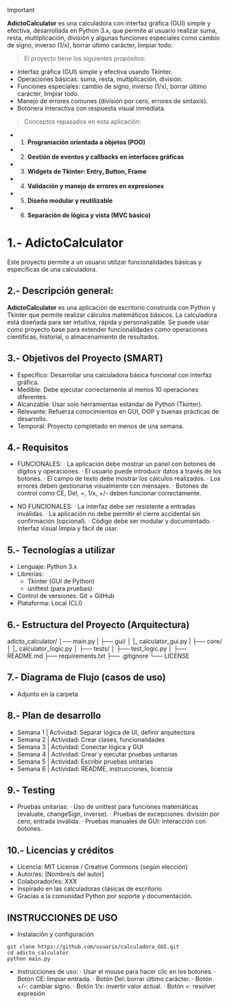> [!IMPORTANT]
> <b>AdictoCalculator</b> es una calculadora con interfaz gráfica (GUI) simple y efectiva, desarrollada en Python 3.x, que permite al usuario realizar suma, resta, multiplicación, división y algunas funciones especiales como cambio de signo, inverso (1/x), borrar último carácter, limpiar todo.

> El proyecto tiene los siguientes propósitos:
- Interfaz gráfica (GUI) simple y efectiva usando Tkinter.
- Operaciones básicas: suma, resta, multiplicación, división.
- Funciones especiales: cambio de signo, inverso (1/x), borrar último carácter, limpiar todo.
- Manejo de errores comunes (división por cero, errores de sintaxis).
- Botonera interactiva con respuesta visual inmediata.

> Conceptos repasados en esta aplicación: 
- 1. <b>Programación orientada a objetos (POO)</b>
- 2. <b>Gestión de eventos y callbacks en interfaces gráficas</b>
- 3. <b>Widgets de Tkinter: Entry, Button, Frame</b>
- 4. <b>Validación y manejo de errores en expresiones</b>
- 5. <b>Diseño modular y reutilizable</b>
- 6. <b>Separación de lógica y vista (MVC básico)</b>

# 1.- AdictoCalculator
Este proyecto permite a un usuario utilizar funcionalidades básicas y específicas de una calculadora.

## 2.- Descripción general: 
<b>AdictoCalculator</b> es una aplicación de escritorio construida con Python y Tkinter que permite realizar cálculos matemáticos básicos. La calculadora está diseñada para ser intuitiva, rápida y personalizable. Se puede usar como proyecto base para extender funcionalidades como operaciones científicas, historial, o almacenamiento de resultados.

## 3.- Objetivos del Proyecto (SMART)
- Específico: Desarrollar una calculadora básica funcional con interfaz gráfica.
- Medible: Debe ejecutar correctamente al menos 10 operaciones diferentes.
- Alcanzable: Usar solo herramientas estándar de Python (Tkinter).
- Relevante: Refuerza conocimientos en GUI, OOP y buenas prácticas de desarrollo.
- Temporal: Proyecto completado en menos de una semana.

## 4.- Requisitos
- FUNCIONALES:
  · La aplicación debe mostrar un panel con botones de dígitos y operaciones.
  · El usuario puede introducir datos a través de los botones.
  · El campo de texto debe mostrar los cálculos realizados.
  · Los errores deben gestionarse visualmente con mensajes.
  · Botones de control como CE, Del, =, 1/x, +/- deben funcionar correctamente.

- NO FUNCIONALES:
    · La interfaz debe ser resistente a entradas inválidas.
    · La aplicación no debe permitir el cierre accidental sin confirmación (opcional).
    · Código debe ser modular y documentado.
    · Interfaz visual limpia y fácil de usar.

## 5.- Tecnologías a utilizar
- Lenguaje: Python 3.x
- Librerías:
  - Tkinter (GUI de Python)
  - unittest (para pruebas)
- Control de versiones: Git + GitHub
- Plataforma: Local (CLI)

## 6.- Estructura del Proyecto (Arquitectura)
adicto_calculator/
│── main.py
|
├── gui/
│   |_ calculator_gui.py
|
├── core/
│   |_ calculator_logic.py
│
├── tests/
│   ├── test_logic.py
│
├── README.md
├── requirements.txt
├── .gitignore
└── LICENSE

## 7.- Diagrama de Flujo (casos de uso)
- Adjunto en la carpeta

## 8.- Plan de desarrollo
- Semana 1 | Actividad: Separar lógica de UI, definir arquitectura
- Semana 2 | Actividad: Crear clases, funcionalidades
- Semana 3 | Actividad: Conectar lógica y GUI
- Semana 4 | Actividad: Crear y ejecutar pruebas unitarias
- Semana 5 | Actividad: Escribir pruebas unitarias
- Semana 6 | Actividad: README, instrucciones, licencia

## 9.- Testing
- Pruebas unitarias: 
    · Uso de unittest para funciones matemáticas (evaluate, changeSign, inverse).
    · Pruebas de excepciones: división por cero, entrada inválida.
    · Pruebas manuales de GUI: interacción con botones.

## 10.- Licencias y créditos
- Licencia: MIT License / Creative Commons (según elección)
- Autor/es: [Nombre/s del autor]
- Colaborador/es: XXX
- Inspirado en las calculadoras clásicas de escritorio
- Gracias a la comunidad Python por soporte y documentación.

## INSTRUCCIONES DE USO
- Instalación y configuración
```
git clone https://github.com/usuario/calculadora_GUI.git
cd adicto_calculator
python main.py
```
- Instrucciones de uso:
   · Usar el mouse para hacer clic en los botones.
   · Botón CE: limpiar entrada.
   · Botón Del: borrar último carácter.
   · Botón +/-: cambiar signo.
   · Botón 1/x: invertir valor actual.
   · Botón =: resolver expresión
